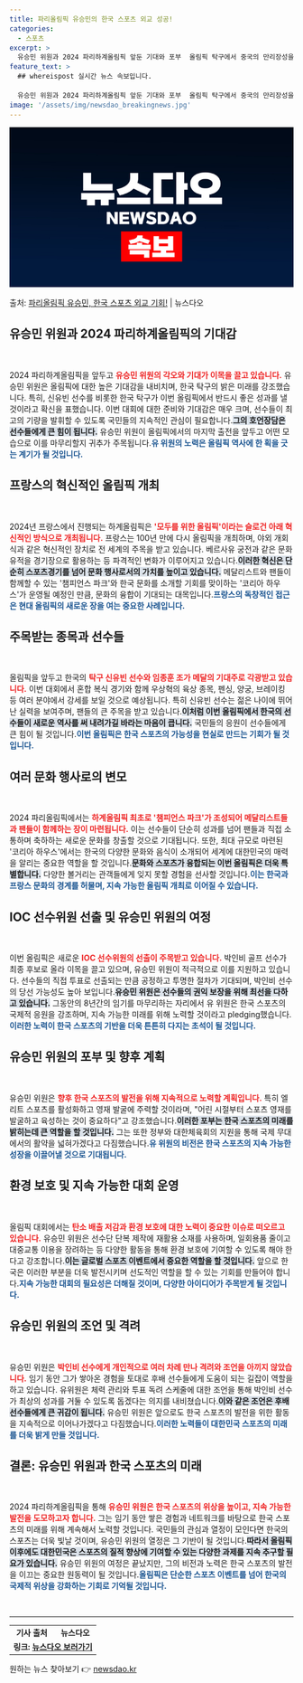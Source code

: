 ```yaml
---
title: 파리올림픽 유승민의 한국 스포츠 외교 성공!
categories:
  - 스포츠
excerpt: >
  유승민 위원과 2024 파리하계올림픽 앞둔 기대와 포부  올림픽 탁구에서 중국의 만리장성을 넘은 금메달리스트…
feature_text: >
  ## whereispost 실시간 뉴스 속보입니다.

  유승민 위원과 2024 파리하계올림픽 앞둔 기대와 포부  올림픽 탁구에서 중국의 만리장성을 넘은 금메달리스트…
image: '/assets/img/newsdao_breakingnews.jpg'
---
```


![뉴스다오 속보](/assets/img/newsdao_breakingnews.jpg)

<p>출처: <a href="https://newsdao.kr/5000" rel="dofollow">파리올림픽 유승민, 한국 스포츠 외교 기회!</a> | 뉴스다오</p>

<h2 data-ke-size="size26">유승민 위원과 2024 파리하계올림픽의 기대감</h2>

<p data-ke-size="size16">&nbsp;</p>

2024 파리하계올림픽을 앞두고 <b><span style="color: #ee2323;">유승민 위원의 각오와 기대가 이목을 끌고 있습니다.</span></b> 유승민 위원은 올림픽에 대한 높은 기대감을 내비치며, 한국 탁구의 밝은 미래를 강조했습니다. 특히, 신유빈 선수를 비롯한 한국 탁구가 이번 올림픽에서 반드시 좋은 성과를 낼 것이라고 확신을 표했습니다. 이번 대회에 대한 준비와 기대감은 매우 크며, 선수들이 최고의 기량을 발휘할 수 있도록 국민들의 지속적인 관심이 필요합니다.<b><span style="background-color: #21538527;">그의 호언장담은 선수들에게 큰 힘이 됩니다.</span></b> 유승민 위원이 올림픽에서의 마지막 출전을 앞두고 어떤 모습으로 이를 마무리할지 귀추가 주목됩니다.<b><span style="color: #1a5490;">유 위원의 노력은 올림픽 역사에 한 획을 긋는 계기가 될 것입니다.</span></b>

<h2 data-ke-size="size26">프랑스의 혁신적인 올림픽 개최</h2>

<p data-ke-size="size16">&nbsp;</p>

2024년 프랑스에서 진행되는 하계올림픽은 <b><span style="color: #ee2323;">'모두를 위한 올림픽'이라는 슬로건 아래 혁신적인 방식으로 개최됩니다.</span></b> 프랑스는 100년 만에 다시 올림픽을 개최하며, 야외 개회식과 같은 혁신적인 장치로 전 세계의 주목을 받고 있습니다. 베르사유 궁전과 같은 문화유적을 경기장으로 활용하는 등 파격적인 변화가 이루어지고 있습니다.<b><span style="background-color: #21538527;">이러한 혁신은 단순히 스포츠경기를 넘어 문화 행사로서의 가치를 높이고 있습니다.</span></b> 메달리스트와 팬들이 함께할 수 있는 '챔피언스 파크'와 한국 문화를 소개할 기회를 맞이하는 '코리아 하우스'가 운영될 예정인 만큼, 문화의 융합이 기대되는 대목입니다.<b><span style="color: #1a5490;">프랑스의 독창적인 접근은 현대 올림픽의 새로운 장을 여는 중요한 사례입니다.</span></b>

<h2 data-ke-size="size26">주목받는 종목과 선수들</h2>

<p data-ke-size="size16">&nbsp;</p>

올림픽을 앞두고 한국의 <b><span style="color: #ee2323;">탁구 신유빈 선수와 임종훈 조가 메달의 기대주로 각광받고 있습니다.</span></b> 이번 대회에서 혼합 복식 경기와 함께 우상혁의 육상 종목, 펜싱, 양궁, 브레이킹 등 여러 분야에서 강세를 보일 것으로 예상됩니다. 특히 신유빈 선수는 젊은 나이에 뛰어난 실력을 보여주며, 팬들의 큰 주목을 받고 있습니다.<b><span style="background-color: #21538527;">이처럼 이번 올림픽에서 한국의 선수들이 새로운 역사를 써 내려가길 바라는 마음이 큽니다.</span></b> 국민들의 응원이 선수들에게 큰 힘이 될 것입니다.<b><span style="color: #1a5490;">이번 올림픽은 한국 스포츠의 가능성을 현실로 만드는 기회가 될 것입니다.</span></b>

<h2 data-ke-size="size26">여러 문화 행사로의 변모</h2>

<p data-ke-size="size16">&nbsp;</p>

2024 파리올림픽에서는 <b><span style="color: #ee2323;">하계올림픽 최초로 '챔피언스 파크'가 조성되어 메달리스트들과 팬들이 함께하는 장이 마련됩니다.</span></b> 이는 선수들이 단순히 성과를 넘어 팬들과 직접 소통하며 축하하는 새로운 문화를 창출할 것으로 기대됩니다. 또한, 최대 규모로 마련된 '코리아 하우스'에서는 한국의 다양한 문화와 음식이 소개되어 세계에 대한민국의 매력을 알리는 중요한 역할을 할 것입니다.<b><span style="background-color: #21538527;">문화와 스포츠가 융합되는 이번 올림픽은 더욱 특별합니다.</span></b> 다양한 볼거리는 관객들에게 잊지 못할 경험을 선사할 것입니다.<b><span style="color: #1a5490;">이는 한국과 프랑스 문화의 경계를 허물며, 지속 가능한 올림픽 개최로 이어질 수 있습니다.</span></b>

<h2 data-ke-size="size26">IOC 선수위원 선출 및 유승민 위원의 여정</h2>

<p data-ke-size="size16">&nbsp;</p>

이번 올림픽은 새로운 <b><span style="color: #ee2323;">IOC 선수위원의 선출이 주목받고 있습니다.</span></b> 박인비 골프 선수가 최종 후보로 올라 이목을 끌고 있으며, 유승민 위원이 적극적으로 이를 지원하고 있습니다. 선수들의 직접 투표로 선출되는 만큼 공정하고 투명한 절차가 기대되며, 박인비 선수의 당선 가능성도 높아 보입니다.<b><span style="background-color: #21538527;">유승민 위원은 선수들의 권익 보장을 위해 최선을 다하고 있습니다.</span></b> 그동안의 8년간의 임기를 마무리하는 자리에서 유 위원은 한국 스포츠의 국제적 응원을 강조하며, 지속 가능한 미래를 위해 노력할 것이라고 pledging했습니다.<b><span style="color: #1a5490;">이러한 노력이 한국 스포츠의 기반을 더욱 튼튼히 다지는 초석이 될 것입니다.</span></b>

<h2 data-ke-size="size26">유승민 위원의 포부 및 향후 계획</h2>

<p data-ke-size="size16">&nbsp;</p>

유승민 위원은 <b><span style="color: #ee2323;">향후 한국 스포츠의 발전을 위해 지속적으로 노력할 계획입니다.</span></b> 특히 엘리트 스포츠를 활성화하고 영재 발굴에 주력할 것이라며, "어린 시절부터 스포츠 영재를 발굴하고 육성하는 것이 중요하다"고 강조했습니다.<b><span style="background-color: #21538527;">이러한 포부는 한국 스포츠의 미래를 밝히는데 큰 역할을 할 것입니다.</span></b> 그는 또한 정부와 대한체육회의 지원을 통해 국제 무대에서의 활약을 넓혀가겠다고 다짐했습니다.<b><span style="color: #1a5490;">유 위원의 비전은 한국 스포츠의 지속 가능한 성장을 이끌어낼 것으로 기대됩니다.</span></b> 

<h2 data-ke-size="size26">환경 보호 및 지속 가능한 대회 운영</h2>

<p data-ke-size="size16">&nbsp;</p>

올림픽 대회에서는 <b><span style="color: #ee2323;">탄소 배출 저감과 환경 보호에 대한 노력이 중요한 이슈로 떠오르고 있습니다.</span></b> 유승민 위원은 선수단 단복 제작에 재활용 소재를 사용하며, 일회용품 줄이고 대중교통 이용을 장려하는 등 다양한 활동을 통해 환경 보호에 기여할 수 있도록 해야 한다고 강조합니다.<b><span style="background-color: #21538527;">이는 글로벌 스포츠 이벤트에서 중요한 역할을 할 것입니다.</span></b> 앞으로 한국은 이러한 부분을 더욱 발전시키며 선도적인 역할을 할 수 있는 기회를 만들어야 합니다.<b><span style="color: #1a5490;">지속 가능한 대회의 필요성은 더해질 것이며, 다양한 아이디어가 주목받게 될 것입니다.</span></b>

<h2 data-ke-size="size26">유승민 위원의 조언 및 격려</h2>

<p data-ke-size="size16">&nbsp;</p>

유승민 위원은 <b><span style="color: #ee2323;">박인비 선수에게 개인적으로 여러 차례 만나 격려와 조언을 아끼지 않았습니다.</span></b> 임기 동안 그가 쌓아온 경험을 토대로 후배 선수들에게 도움이 되는 길잡이 역할을 하고 있습니다. 유위원은 체력 관리와 투표 독려 스케줄에 대한 조언을 통해 박인비 선수가 최상의 성과를 거둘 수 있도록 돕겠다는 의지를 내비쳤습니다.<b><span style="background-color: #21538527;">이와 같은 조언은 후배 선수들에게 큰 귀감이 됩니다.</span></b> 유승민 위원은 앞으로도 한국 스포츠의 발전을 위한 활동을 지속적으로 이어나가겠다고 다짐했습니다.<b><span style="color: #1a5490;">이러한 노력들이 대한민국 스포츠의 미래를 더욱 밝게 만들 것입니다.</span></b>

<h2 data-ke-size="size26">결론: 유승민 위원과 한국 스포츠의 미래</h2>

<p data-ke-size="size16">&nbsp;</p>

2024 파리하계올림픽을 통해 <b><span style="color: #ee2323;">유승민 위원은 한국 스포츠의 위상을 높이고, 지속 가능한 발전을 도모하고자 합니다.</span></b> 그는 임기 동안 쌓은 경험과 네트워크를 바탕으로 한국 스포츠의 미래를 위해 계속해서 노력할 것입니다. 국민들의 관심과 열정이 모인다면 한국의 스포츠는 더욱 빛날 것이며, 유승민 위원의 열정은 그 기반이 될 것입니다.<b><span style="background-color: #21538527;">따라서 올림픽 이후에도 대한민국은 스포츠의 질적 향상에 기여할 수 있는 다양한 과제를 지속 추구할 필요가 있습니다.</span></b> 유승민 위원의 여정은 끝났지만, 그의 비전과 노력은 한국 스포츠의 발전을 이끄는 중요한 원동력이 될 것입니다.<b><span style="color: #1a5490;">올림픽은 단순한 스포츠 이벤트를 넘어 한국의 국제적 위상을 강화하는 기회로 기억될 것입니다.</span></b>

<p data-ke-size="size16">&nbsp;</p>

<hr />

<table style="width: 100%;">
<tr>
<td style="text-align: center; height: 17px;"><b>기사 출처</b></td>
<td style="text-align: center; height: 17px;"><b>뉴스다오</b></td>
</tr>
<tr>
<td style="text-align: center; height: 17px;" colspan="2"><b>링크: <a href="https://newsdao.kr/5000">뉴스다오 보러가기</a></b></td>
</tr>
</table> 

원하는 뉴스 찾아보기 👉 <a href="https://newsdao.kr" rel="dofollow">newsdao.kr</a>


